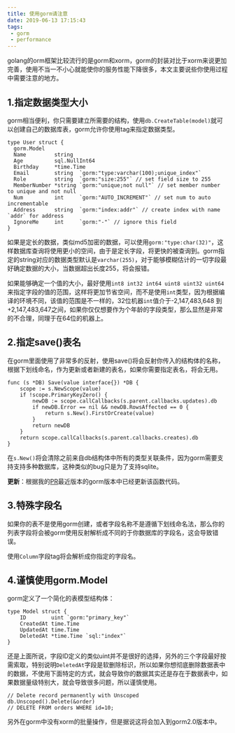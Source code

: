 ```yaml
---
title: 使用gorm请注意
date: 2019-06-13 17:15:43
tags:
 - gorm
 - performance
---
```


golang的orm框架比较流行的是gorm和xorm，gorm的封装对比于xorm来说更加完善，使用不当一不小心就能使你的服务性能下降很多，本文主要说些你使用过程中需要注意的地方。

## 1.指定数据类型大小
gorm相当便利，你只需要建立所需要的结构，使用``db.CreateTable(model)``就可以创建自己的数据库表，gorm允许你使用tag来指定数据类型。
```
type User struct {
  gorm.Model
  Name         string
  Age          sql.NullInt64
  Birthday     *time.Time
  Email        string  `gorm:"type:varchar(100);unique_index"`
  Role         string  `gorm:"size:255"` // set field size to 255
  MemberNumber *string `gorm:"unique;not null"` // set member number to unique and not null
  Num          int     `gorm:"AUTO_INCREMENT"` // set num to auto incrementable
  Address      string  `gorm:"index:addr"` // create index with name `addr` for address
  IgnoreMe     int     `gorm:"-"` // ignore this field
}
```
如果是定长的数据，类似md5加密的数据，可以使用``gorm:"type:char(32)"``，这样数据库查询将使用更小的空间，由于是定长字段，将更快的被查询到。gorm指定的string对应的数据类型默认是``varchar(255)``，对于能够模糊估计的一切字段最好确定数据的大小，当数据超出长度255，将会报错。

如果能够确定一个值的大小，最好使用``int8 int32 int64 uint8 uint32 uint64``来指定字段的值的范围，这样将更加节省空间，而不是使用``int``类型，因为根据编译的环境不同，该值的范围是不一样的，32位机器``int``值介于-2,147,483,648 到+2,147,483,647之间，如果你仅仅想要作为个年龄的字段类型，那么显然是非常的不合理，同理于在64位的机器上。

## 2.指定save()表名
在gorm里面使用了非常多的反射，使用save()将会反射你传入的结构体的名称，根据下划线命名，作为更新或者新建的表名，如果你需要指定表名，将会无用。
```
func (s *DB) Save(value interface{}) *DB {
	scope := s.NewScope(value)
	if !scope.PrimaryKeyZero() {
		newDB := scope.callCallbacks(s.parent.callbacks.updates).db
		if newDB.Error == nil && newDB.RowsAffected == 0 {
			return s.New().FirstOrCreate(value)
		}
		return newDB
	}
	return scope.callCallbacks(s.parent.callbacks.creates).db
}
```
在``s.New()``将会清除之前来自db结构体中所有的类型关联条件，因为gorm需要支持支持多种数据库，这种类似的bug只是为了支持sqlite。

**更新**：根据我的[PR](https://github.com/jinzhu/gorm/commit/321c636b9da51a621d51b938b404ccd5a131e299)最近版本的gorm版本中已经更新该函数代码。

## 3.特殊字段名
如果你的表不是使用gorm创建，或者字段名称不是遵循下划线命名法，那么你的列表字段将会被gorm使用反射解析成不同的于你数据库的字段名，这会导致错误。

使用``Column``字段tag将会解析成你指定的字段名。


## 4.谨慎使用gorm.Model
gorm定义了一个简化的表模型结构体：
```
type Model struct {
	ID        uint `gorm:"primary_key"`
	CreatedAt time.Time
	UpdatedAt time.Time
	DeletedAt *time.Time `sql:"index"`
}
```
还是上面所说，字段ID定义的类似uint并不是很好的选择，另外的三个字段最好按需索取，特别说明``DeletedAt``字段是软删除标识，所以如果你想彻底删除数据表中的数据，不使用下面特定的方式，就会导致你的数据其实还是存在于数据表中，如果数据量级特别大，就会导致很多问题，所以谨慎使用。
```
// Delete record permanently with Unscoped
db.Unscoped().Delete(&order)
// DELETE FROM orders WHERE id=10;
```

另外在gorm中没有xorm的批量操作，但是据说这将会加入到gorm2.0版本中。